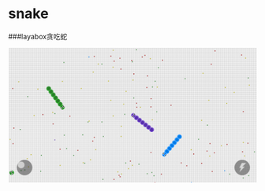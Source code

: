 # snake
###layabox贪吃蛇

![](https://raw.githubusercontent.com/destinyzhang/resource/master/snake/snake.png)

